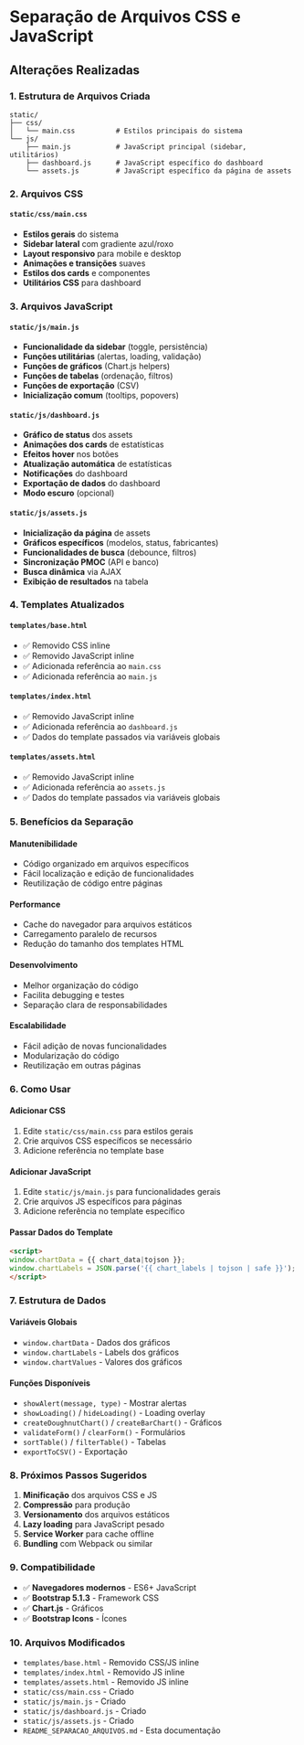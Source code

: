 # Separação de Arquivos CSS e JavaScript

## Alterações Realizadas

### 1. Estrutura de Arquivos Criada

```
static/
├── css/
│   └── main.css          # Estilos principais do sistema
└── js/
    ├── main.js           # JavaScript principal (sidebar, utilitários)
    ├── dashboard.js      # JavaScript específico do dashboard
    └── assets.js         # JavaScript específico da página de assets
```

### 2. Arquivos CSS

#### `static/css/main.css`
- **Estilos gerais** do sistema
- **Sidebar lateral** com gradiente azul/roxo
- **Layout responsivo** para mobile e desktop
- **Animações e transições** suaves
- **Estilos dos cards** e componentes
- **Utilitários CSS** para dashboard

### 3. Arquivos JavaScript

#### `static/js/main.js`
- **Funcionalidade da sidebar** (toggle, persistência)
- **Funções utilitárias** (alertas, loading, validação)
- **Funções de gráficos** (Chart.js helpers)
- **Funções de tabelas** (ordenação, filtros)
- **Funções de exportação** (CSV)
- **Inicialização comum** (tooltips, popovers)

#### `static/js/dashboard.js`
- **Gráfico de status** dos assets
- **Animações dos cards** de estatísticas
- **Efeitos hover** nos botões
- **Atualização automática** de estatísticas
- **Notificações** do dashboard
- **Exportação de dados** do dashboard
- **Modo escuro** (opcional)

#### `static/js/assets.js`
- **Inicialização da página** de assets
- **Gráficos específicos** (modelos, status, fabricantes)
- **Funcionalidades de busca** (debounce, filtros)
- **Sincronização PMOC** (API e banco)
- **Busca dinâmica** via AJAX
- **Exibição de resultados** na tabela

### 4. Templates Atualizados

#### `templates/base.html`
- ✅ Removido CSS inline
- ✅ Removido JavaScript inline
- ✅ Adicionada referência ao `main.css`
- ✅ Adicionada referência ao `main.js`

#### `templates/index.html`
- ✅ Removido JavaScript inline
- ✅ Adicionada referência ao `dashboard.js`
- ✅ Dados do template passados via variáveis globais

#### `templates/assets.html`
- ✅ Removido JavaScript inline
- ✅ Adicionada referência ao `assets.js`
- ✅ Dados do template passados via variáveis globais

### 5. Benefícios da Separação

#### **Manutenibilidade**
- Código organizado em arquivos específicos
- Fácil localização e edição de funcionalidades
- Reutilização de código entre páginas

#### **Performance**
- Cache do navegador para arquivos estáticos
- Carregamento paralelo de recursos
- Redução do tamanho dos templates HTML

#### **Desenvolvimento**
- Melhor organização do código
- Facilita debugging e testes
- Separação clara de responsabilidades

#### **Escalabilidade**
- Fácil adição de novas funcionalidades
- Modularização do código
- Reutilização em outras páginas

### 6. Como Usar

#### **Adicionar CSS**
1. Edite `static/css/main.css` para estilos gerais
2. Crie arquivos CSS específicos se necessário
3. Adicione referência no template base

#### **Adicionar JavaScript**
1. Edite `static/js/main.js` para funcionalidades gerais
2. Crie arquivos JS específicos para páginas
3. Adicione referência no template específico

#### **Passar Dados do Template**
```html
<script>
window.chartData = {{ chart_data|tojson }};
window.chartLabels = JSON.parse('{{ chart_labels | tojson | safe }}');
</script>
```

### 7. Estrutura de Dados

#### **Variáveis Globais**
- `window.chartData` - Dados dos gráficos
- `window.chartLabels` - Labels dos gráficos
- `window.chartValues` - Valores dos gráficos

#### **Funções Disponíveis**
- `showAlert(message, type)` - Mostrar alertas
- `showLoading()` / `hideLoading()` - Loading overlay
- `createDoughnutChart()` / `createBarChart()` - Gráficos
- `validateForm()` / `clearForm()` - Formulários
- `sortTable()` / `filterTable()` - Tabelas
- `exportToCSV()` - Exportação

### 8. Próximos Passos Sugeridos

1. **Minificação** dos arquivos CSS e JS
2. **Compressão** para produção
3. **Versionamento** dos arquivos estáticos
4. **Lazy loading** para JavaScript pesado
5. **Service Worker** para cache offline
6. **Bundling** com Webpack ou similar

### 9. Compatibilidade

- ✅ **Navegadores modernos** - ES6+ JavaScript
- ✅ **Bootstrap 5.1.3** - Framework CSS
- ✅ **Chart.js** - Gráficos
- ✅ **Bootstrap Icons** - Ícones

### 10. Arquivos Modificados

- `templates/base.html` - Removido CSS/JS inline
- `templates/index.html` - Removido JS inline
- `templates/assets.html` - Removido JS inline
- `static/css/main.css` - Criado
- `static/js/main.js` - Criado
- `static/js/dashboard.js` - Criado
- `static/js/assets.js` - Criado
- `README_SEPARACAO_ARQUIVOS.md` - Esta documentação 